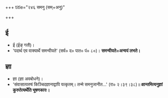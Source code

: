 +++
title="२४६ समनु (सम्+अनु)"

+++

## ई
- ई (ईङ् गतौ)।
- 'पदार्थ एव वाक्यार्थे समन्वीयते' (सर्व० द० पात० पं० ८०)। **समन्वीयते=अन्वयं लभते।**

## ज्ञा
- ज्ञा (ज्ञा अवबोधने)।
- 'संवासात्परुषं किञ्चिदज्ञानाद्वापि यत्कृतम्। तन्मे समनुजानीत…' (रा० २।३९।३८)॥ **क्षान्तमित्यनुज्ञां कुरुतेत्यर्थेति भूषणकारः।**
